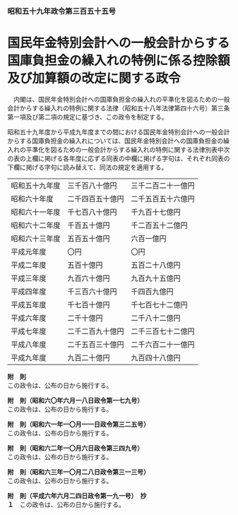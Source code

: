 ### 昭和五十九年政令第三百五十五号  
# 国民年金特別会計への一般会計からする国庫負担金の繰入れの特例に係る控除額及び加算額の改定に関する政令  
　内閣は、国民年金特別会計への国庫負担金の繰入れの平準化を図るための一般会計からする繰入れの特例に関する法律（昭和五十八年法律第四十六号）第三条第一項及び第二項の規定に基づき、この政令を制定する。  
  
昭和五十九年度から平成九年度までの間における国民年金特別会計への一般会計からする国庫負担金の繰入れについては、国民年金特別会計への国庫負担金の繰入れの平準化を図るための一般会計からする繰入れの特例に関する法律別表中次の表の上欄に掲げる各年度に応ずる同表の中欄に掲げる字句は、それぞれ同表の下欄に掲げる字句に読み替えて、同法の規定を適用する。  

||||  
| --- | --- | --- |  
|昭和五十九年度|三千百八十億円|三千二百二十一億円|  
|昭和六十年度|二千四百五十億円|二千五百五十六億円|  
|昭和六十一年度|千七百八十億円|千九百十七億円|  
|昭和六十二年度|千百五十億円|千二百五十二億円|  
|昭和六十三年度|五百五十億円|六百一億円|  
|平成元年度|〇円|〇円|  
|平成二年度|五百十億円|五百二十八億円|  
|平成三年度|九百六十億円|九百九十五億円|  
|平成四年度|千三百六十億円|千四百九億円|  
|平成五年度|千七百十億円|千七百七十二億円|  
|平成六年度|二千十億円|二千八十二億円|  
|平成七年度|二千二百九十億円|二千三百七十二億円|  
|平成八年度|二千五百三十億円|二千六百二十一億円|  
|平成九年度|九百二十億円|九百四十八億円|  
  
  
**附　則**  
この政令は、公布の日から施行する。  
  
**附　則（昭和六〇年六月一八日政令第一七九号）**  
この政令は、公布の日から施行する。  
  
**附　則（昭和六一年一〇月一一日政令第三二五号）**  
この政令は、公布の日から施行する。  
  
**附　則（昭和六二年一〇月六日政令第三四九号）**  
この政令は、公布の日から施行する。  
  
**附　則（昭和六三年一〇月二八日政令第三一三号）**  
この政令は、公布の日から施行する。  
  
**附　則（平成六年六月二四日政令第一九一号）　抄**  
**１**　この政令は、公布の日から施行する。  
  
